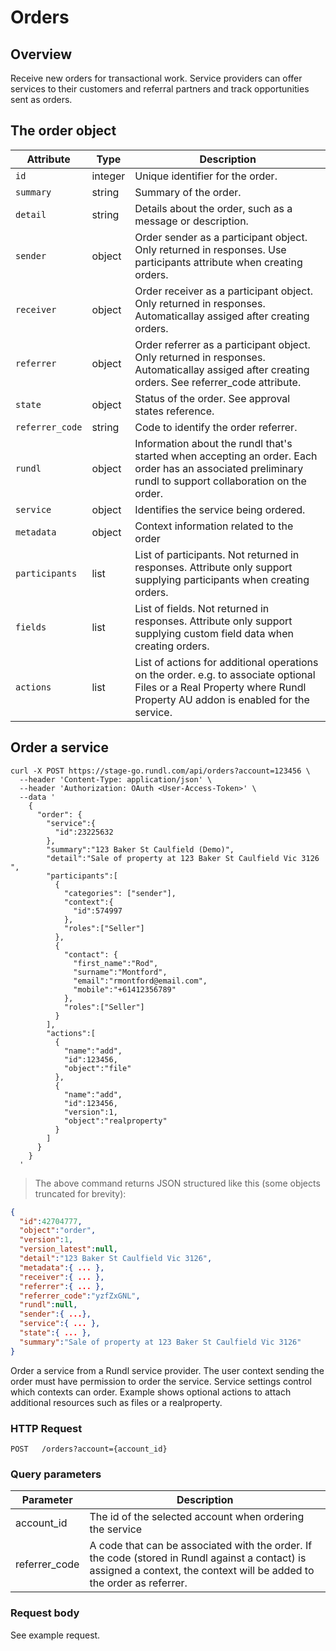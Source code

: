 # Orders

## Overview

Receive new orders for transactional work. Service providers can offer services to their customers and referral partners and track opportunities sent as orders.

## The order object

Attribute | Type | Description
--------- | ------- | -----------
`id` | integer | Unique identifier for the order.
`summary` | string | Summary of the order.
`detail` | string | Details about the order, such as a message or description.
`sender` | object | Order sender as a participant object. Only returned in responses. Use participants attribute when creating orders.
`receiver` | object | Order receiver as a participant object. Only returned in responses. Automaticallay assiged after creating orders.
`referrer` | object | Order referrer as a participant object. Only returned in responses. Automaticallay assiged after creating orders. See referrer_code attribute.
`state` | object | Status of the order. See approval states reference.
`referrer_code` | string | Code to identify the order referrer.
`rundl` | object | Information about the rundl that's started when accepting an order. Each order has an associated preliminary rundl to support collaboration on the order.
`service` | object | Identifies the service being ordered.
`metadata` | object | Context information related to the order
`participants` | list | List of participants. Not returned in responses. Attribute only support supplying participants when creating orders.
`fields` | list | List of fields. Not returned in responses. Attribute only support supplying custom field data when creating orders.
`actions` | list | List of actions for additional operations on the order. e.g. to associate optional Files or a Real Property where Rundl Property AU addon is enabled for the service.

## Order a service

```shell
curl -X POST https://stage-go.rundl.com/api/orders?account=123456 \
  --header 'Content-Type: application/json' \
  --header 'Authorization: OAuth <User-Access-Token>' \
  --data '
    {
      "order": {
        "service":{
          "id":23225632
        },
        "summary":"123 Baker St Caulfield (Demo)",
        "detail":"Sale of property at 123 Baker St Caulfield Vic 3126 ",
        "participants":[
          {
            "categories": ["sender"],
            "context":{
              "id":574997
            },
            "roles":["Seller"]
          },
          {
            "contact": {
              "first_name":"Rod",
              "surname":"Montford",
              "email":"rmontford@email.com",
              "mobile":"+61412356789"
            },
            "roles":["Seller"]
          }
        ],
        "actions":[
          {
            "name":"add",
            "id":123456,
            "object":"file"
          },
          {
            "name":"add",
            "id":123456,
            "version":1,
            "object":"realproperty"
          }
        ]
      }
    }
  '
```

> The above command returns JSON structured like this (some objects truncated for brevity):

```json
{
  "id":42704777,
  "object":"order",
  "version":1,
  "version_latest":null,
  "detail":"123 Baker St Caulfield Vic 3126",
  "metadata":{ ... },
  "receiver":{ ... },
  "referrer":{ ... },
  "referrer_code":"yzfZxGNL",
  "rundl":null,
  "sender":{ ...},
  "service":{ ... },
  "state":{ ... },
  "summary":"Sale of property at 123 Baker St Caulfield Vic 3126"
}
```

Order a service from a Rundl service provider. The user context sending the order must have permission to order the service. Service settings control which contexts can order.
Example shows optional actions to attach additional resources such as files or a realproperty.

### HTTP Request

`POST	/orders?account={account_id}`

### Query parameters

Parameter | Description
--------- | -----------
account_id | The id of the selected account when ordering the service
referrer_code | A code that can be associated with the order. If the code (stored in Rundl against a contact) is assigned a context, the context will be added to the order as referrer.

### Request body

See example request.